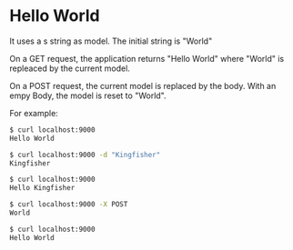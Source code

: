 # Hello World

It uses a s string as model. The initial string is "World"

On a GET request, the application returns "Hello World" where "World" is
repleaced by the current model.

On a POST request, the current model is replaced by the body. With an empy Body,
the model is reset to "World".

For example:

```sh
$ curl localhost:9000
Hello World

$ curl localhost:9000 -d "Kingfisher"
Kingfisher

$ curl localhost:9000
Hello Kingfisher

$ curl localhost:9000 -X POST
World

$ curl localhost:9000
Hello World
```
